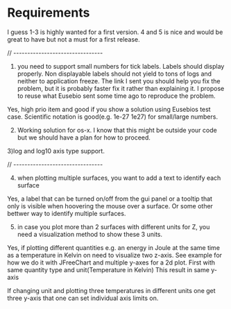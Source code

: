 # Requirements

I guess 1-3 is highly wanted for a first version. 4 and 5 is nice and would be great to have but not a must for a first release.

// --------------------------------

1) you need to support small numbers for tick labels. Labels should display properly. Non displayable labels should not yield to tons of logs and neither to application freeze. The link I sent you should help you fix the problem, but it is probably faster fix it rather than explaining it. I propose to reuse what Eusebio sent some time ago to reproduce the problem.

Yes, high prio item and good if you show a solution using Eusebios test case. Scientific notation is good(e.g. 1e-27  1e27) for small/large numbers.

2) Working solution for os-x. I know that this might be outside your code but we should have a plan for how to proceed.

3)log and log10 axis type  support.

// --------------------------------

4) when plotting multiple surfaces, you want to add a text to identify each surface

Yes, a label that can be turned on/off from the gui panel or a tooltip that only is visible when hoovering the mouse over a surface. Or some other bettwer way to identify multiple surfaces.

5) in case you plot more than 2 surfaces with different units for Z, you need a visualization method to show these 3 units.

Yes, if plotting different quantities e.g. an energy in Joule at the same time as a temperature in Kelvin on need to visualize two z-axis. See example for how we do it with JFreeChart and multiple y-axes for a 2d plot. First with same quantity type and unit(Temperature in Kelvin) This result in same y-axis

If changing unit and plotting three temperatures in different units one get three y-axis that one can set individual axis limits on.